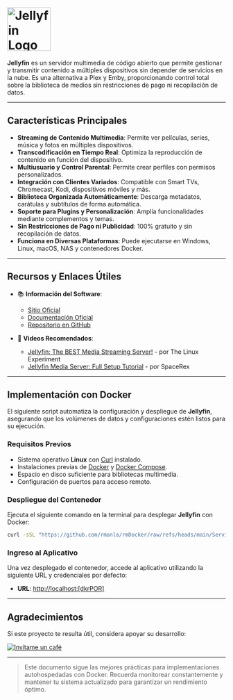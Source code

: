 <!--  
# Ricardo Monla (https://github.com/rmonla)
# Jellyfin - v250118-0153
-->

# <img src="https://jellyfin.org/images/logo.svg" alt="Jellyfin Logo" width="100"/>

**Jellyfin** es un servidor multimedia de código abierto que permite gestionar y transmitir contenido a múltiples dispositivos sin depender de servicios en la nube. Es una alternativa a Plex y Emby, proporcionando control total sobre la biblioteca de medios sin restricciones de pago ni recopilación de datos.

---

## Características Principales

- **Streaming de Contenido Multimedia**: Permite ver películas, series, música y fotos en múltiples dispositivos.
- **Transcodificación en Tiempo Real**: Optimiza la reproducción de contenido en función del dispositivo.
- **Multiusuario y Control Parental**: Permite crear perfiles con permisos personalizados.
- **Integración con Clientes Variados**: Compatible con Smart TVs, Chromecast, Kodi, dispositivos móviles y más.
- **Biblioteca Organizada Automáticamente**: Descarga metadatos, carátulas y subtítulos de forma automática.
- **Soporte para Plugins y Personalización**: Amplía funcionalidades mediante complementos y temas.
- **Sin Restricciones de Pago ni Publicidad**: 100% gratuito y sin recopilación de datos.
- **Funciona en Diversas Plataformas**: Puede ejecutarse en Windows, Linux, macOS, NAS y contenedores Docker.

---

## Recursos y Enlaces Útiles

- 📚 **Información del Software**:
  - [Sitio Oficial](https://jellyfin.org/)
  - [Documentación Oficial](https://jellyfin.org/docs/)
  - [Repositorio en GitHub](https://github.com/jellyfin/jellyfin)

- 🎥 **Videos Recomendados**:
  - [Jellyfin: The BEST Media Streaming Server!](https://www.youtube.com/watch?v=1xVq_p3EOZs) - por The Linux Experiment
  - [Jellyfin Media Server: Full Setup Tutorial](https://www.youtube.com/watch?v=8FKlXIcwx_g) - por SpaceRex

---

## Implementación con Docker

El siguiente script automatiza la configuración y despliegue de **Jellyfin**, asegurando que los volúmenes de datos y configuraciones estén listos para su ejecución.

### Requisitos Previos

- Sistema operativo **Linux** con [Curl](https://curl.se/) instalado.
- Instalaciones previas de [Docker](https://docs.docker.com/engine/install/) y [Docker Compose](https://docs.docker.com/compose/).
- Espacio en disco suficiente para bibliotecas multimedia.
- Configuración de puertos para acceso remoto.

### Despliegue del Contenedor

Ejecuta el siguiente comando en la terminal para desplegar **Jellyfin** con Docker:

```bash
curl -sSL "https://github.com/rmonla/rmDocker/raw/refs/heads/main/Servidores/Jellyfin/rmDkrUp-Jellyfin.sh" | bash
```

### Ingreso al Aplicativo

Una vez desplegado el contenedor, accede al aplicativo utilizando la siguiente URL y credenciales por defecto:

- **URL**: [http://localhost:[dkrPOR]](http://localhost:[dkrPOR])

---

## Agradecimientos

Si este proyecto te resulta útil, considera apoyar su desarrollo:

[![Invítame un café](https://img.shields.io/badge/Invítame%20un%20café-%23FFDD00?style=for-the-badge&logo=buymeacoffee&logoColor=white)](https://bit.ly/4hcukTf)

---

> Este documento sigue las mejores prácticas para implementaciones autohospedadas con Docker. Recuerda monitorear constantemente y mantener tu sistema actualizado para garantizar un rendimiento óptimo.

